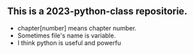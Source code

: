 ## This is a 2023-python-class repositorie.
- chapter[number] means chapter number.
- Sometimes file's name is variable.
- I think python is useful and powerfu
